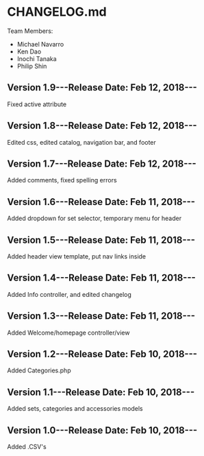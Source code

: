 # CHANGELOG.md

Team Members:
- Michael Navarro
- Ken Dao
- Inochi Tanaka
- Philip Shin

## Version 1.9---Release Date: Feb 12, 2018---

Fixed active attribute

## Version 1.8---Release Date: Feb 12, 2018---

Edited css, edited catalog, navigation bar, and footer

## Version 1.7---Release Date: Feb 12, 2018---

Added comments, fixed spelling errors

## Version 1.6---Release Date: Feb 11, 2018---

Added dropdown for set selector, temporary menu for header

## Version 1.5---Release Date: Feb 11, 2018---

Added header view template, put nav links inside

## Version 1.4---Release Date: Feb 11, 2018---

Added Info controller, and edited changelog

## Version 1.3---Release Date: Feb 11, 2018---

Added Welcome/homepage controller/view

## Version 1.2---Release Date: Feb 10, 2018---

Added Categories.php

## Version 1.1---Release Date: Feb 10, 2018---

Added sets, categories and accessories models

## Version 1.0---Release Date: Feb 10, 2018---

Added .CSV's